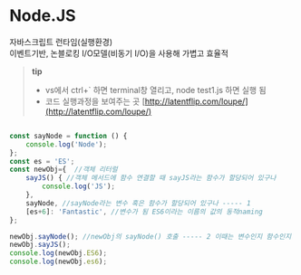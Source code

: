 # Node.JS

자바스크립트 런타임(실행환경)  
이벤트기반, 논블로킹 I/O모델(비동기 I/O)을 사용해 가볍고 효율적  

> **tip**
> * vs에서 ctrl+` 하면 terminal창 열리고, node test1.js 하면 실행 됨  
> * 코드 실행과정을 보여주는 곳 [http://latentflip.com/loupe/](http://latentflip.com/loupe/)

```javascript

const sayNode = function () {
    console.log('Node');
};
const es = 'ES';
const newObj={  //객체 리터럴
    sayJS() { //객체 메서드에 함수 연결할 때 sayJS라는 함수가 할당되어 있구나
        console.log('JS');
    },
    sayNode, //sayNode라는 변수 혹은 함수가 할당되어 있구나 ----- 1
    [es+6]: 'Fantastic', //변수가 됨 ES6이라는 이름의 값의 동적naming
};

newObj.sayNode(); //newObj의 sayNode() 호출 ----- 2 이때는 변수인지 함수인지 명확히 알아야함
newObj.sayJS();
console.log(newObj.ES6);
console.log(newObj.es6);

```
